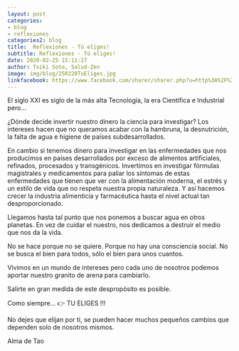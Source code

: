 ```yaml
---
layout: post
categories:
- blog
- reflexiones
categories2: blog
title:  Reflexiones - Tú eliges!
subtitle: Reflexiones - Tú eliges!
date: 2020-02-25 15:11:27
author: Txiki Soto, Salud-Zen
image: img/blog/250220TuEliges.jpg
linkfacebook: https://www.facebook.com/sharer/sharer.php?u=http%3A%2F%2Fwww.salud-zen.com%2Fblog%2Freflexiones%2F2020%2F02%2F25%2Freflexiones-tu-eliges.html&amp;src=sdkpreparse
---
```

El siglo XXI es siglo de la más alta Tecnología, la era Cientifica e Industrial pero...  

¿Dónde decide invertir nuestro dinero la ciencia para investigar?
Los intereses hacen que no queramos acabar con la hambruna, la desnutrición, la falta de agua e higiene de países subdesarrollados.  

En cambio si tenemos dinero para investigar en las enfermedades que nos producimos en países desarrollados por exceso de alimentos artificiales, refinados, procesados y transgénicos. Invertimos en investigar fórmulas magistrales y medicamentos para paliar los síntomas de estas enfermedades que tienen que ver con la alimentación moderna, el estrés y un estilo de vida que no respeta nuestra propia naturaleza. Y así hacemos crecer la industria alimenticia y farmacéutica hasta el nivel actual tan desproporcionado.  

Llegamos hasta tal punto que nos ponemos a buscar agua en otros planetas. En vez de cuidar el nuestro, nos dedicamos a destruir el medio que nos da la vida.   

No se hace porque no se quiere. Porque no hay una consciencia social. No se busca el bien para todos, sólo el bien para unos cuantos.  

Vivimos en un mundo de intereses pero cada uno de nosotros podemos aportar nuestro granito de arena para cambiarlo.  

Salirte en gran medida de este despropósito es posible.   

Como siempre... 👉 TU ELIGES !!!  

No dejes que elijan por ti, se pueden hacer muchos pequeños cambios que dependen solo de nosotros mismos.  

Alma de Tao
